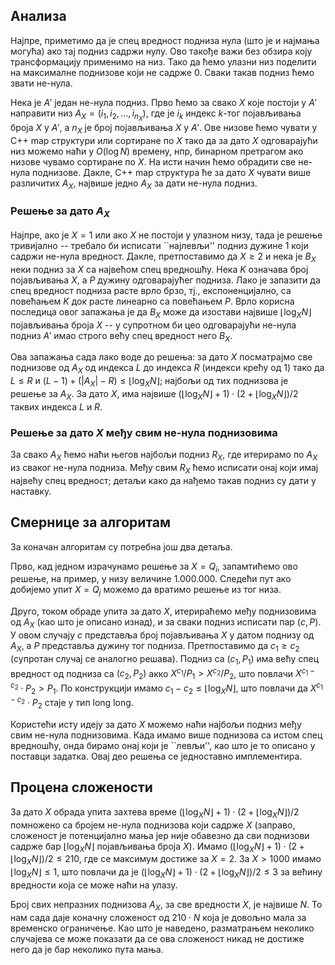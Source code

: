 ## Анализа
Најпре, приметимо да је спец вредност подниза нула (што је и најмања могућа) ако тај подниз садржи нулу. Ово такође важи без обзира коју трансформацију применимо на низ. Тако да ћемо улазни низ поделити на максималне поднизове који не садрже $0$. Сваки такав подниз ћемо звати не-нула.

Нека је $A'$ један не-нула подниз. Прво ћемо за свако $X$ које постоји у $A'$ направити низ $A_X = (i_1, i_2, \ldots, i_{n_X})$, где је $i_k$ индекс $k$-тог појављивања броја $X$ у $A'$, а $n_X$ је број појављивања $X$ у $A'$. Ове низове ћемо чувати у C++ map структури или сортиране по $X$ тако да за дато $X$ одговарајући низ можемо наћи у $O(\log N)$ времену, нпр, бинарном претрагом ако низове чувамо сортиране по $X$. На исти начин ћемо обрадити све не-нула поднизове. Дакле, C++ map структура ће за дато $X$ чувати више различитих $A_X$, највише једно $A_X$ за дати не-нула подниз.

### Решење за дато $A_X$
Најпре, ако је $X = 1$ или ако $X$ не постоји у улазном низу, тада је решење тривијално -- требало би исписати ``најлевљи'' подниз дужине $1$ који садржи не-нула вредност. Дакле, претпоставимо да $X \ge 2$ и нека је $B_X$ неки подниз за $X$ са највећом спец вредношћу. Нека $K$ означава број појављивања $X$, а $P$ дужину одговарајућег подниза. Лако је запазити да спец вредност подниза расте врло брзо, тј., експоненцијално, са повећањем $K$ док расте линеарно са повећањем $P$. Врло корисна последица овог запажања је да $B_X$ може да изостави највише $\lfloor \log_X N \rfloor$ појављивања броја $X$ -- у супротном би цео одговарајући не-нула подниз $А'$ имао строго већу спец вредност него $B_X$.

Ова запажања сада лако воде до решења: за дато $X$ посматрајмо све поднизове од $A_X$ од индекса $L$ до индекса $R$ (индекси крећу од $1$) тако да $L \le R$ и $(L - 1) + (|A_X| - R) \le \lfloor \log_X N \rfloor$; најбољи од тих поднизова је решење за $A_X$. За дато $X$, има највише $(\lfloor \log_X N \rfloor + 1) \cdot (2 + \lfloor \log_X N \rfloor) / 2$ таквих индекса $L$ и $R$.

### Решење за дато $X$ међу свим не-нула поднизовима
За свако $A_X$ ћемо наћи његов најбољи подниз $R_X$, где итерирамо по $A_X$ из сваког не-нула подниза. Међу свим $R_X$ ћемо исписати онај који имај највећу спец вредност; детаљи како да нађемо такав подниз су дати у наставку.


## Смернице за алгоритам
За коначан алгоритам су потребна још два детаља.

Прво, кад једном израчунамо решење за $X = Q_i$, запамтићемо ово решење, на пример, у низу величине $1.000.000$. Cледећи пут ако добијемо упит $X = Q_j$ можемо да вратимо решење из тог низа.

Друго, током обраде упита за дато $X$, итерираћемо међу поднизовима од $A_X$ (као што је описано изнад), и за сваки подниз исписати пар $(c, P)$. У овом случају $c$ представља број појављивања $X$ у датом поднизу од $A_X$, а $P$ представља дужину тог подниза. Претпоставимо да $c_1 \ge c_2$ (супротан случај се аналогно решава). Подниз са $(c_1, P_1)$ има већу спец вредност од подниза са $(c_2, P_2)$ акко $X^{c_1} / P_1 > X^{c_2} / P_2$, што повлачи $X^{c_1 - c_2} \cdot P_2 > P_1$. По конструкцији имамо $c_1 - c_2 \le \lfloor \log_X N \rfloor$, што повлачи да $X^{c_1 - c_2} \cdot P_2$ стаје у тип long long.

Користећи исту идеју за дато $X$ можемо наћи најбољи подниз међу свим не-нула поднизовима. Када имамо више поднизова са истом спец вредношћу, онда бирамо онај који је ``левљи'', као што је то описано у поставци задатка. Овај део решења се једноставно имплементира.

## Процена сложености
За дато $X$ обрада упита захтева време $(\lfloor \log_X N \rfloor + 1) \cdot (2 + \lfloor \log_X N \rfloor) / 2$ помножено са бројем не-нула поднизова који садрже $X$ (заправо, сложеност је потенцијално мања јер није обавезно да сви поднизови садрже бар $\lfloor \log_X N \rfloor$ појављивања броја $X$). Имамо $(\lfloor \log_X N \rfloor + 1) \cdot (2 + \lfloor \log_X N \rfloor) / 2 \le 210$, где се максимум достиже за $X = 2$. За $X > 1000$ имамо $\lfloor \log_X N \rfloor \le 1$, што повлачи да је $(\lfloor \log_X N \rfloor + 1) \cdot (2 + \lfloor \log_X N \rfloor) / 2 \le 3$ за већину вредности која се може наћи на улазу.

Број свих непразних поднизова $A_X$, за све вредности $X$, је највише $N$. То нам сада даје коначну сложеност од $210 \cdot N$ која је довољно мала за временско ограничење. Као што је наведено, разматрањем неколико случајева се може показати да се ова сложеност никад не достиже него да је бар неколико пута мања.

